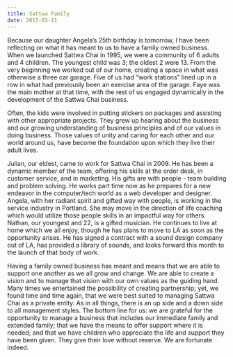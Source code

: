 ```yaml
---
title: Sattwa Family
date: 2015-03-11
---
```

Because our daughter Angela’s 25th birthday is tomorrow, I have been reflecting on what it has meant to us to have a family owned business.  When we launched Sattwa Chai in 1995, we 
were a community of 6 adults and 4 children.  The youngest child was 3; the oldest 2 were 13.  From the very beginning we worked out of our home, creating a space in what was otherwise a three car garage.  Five of us had “work stations” lined up in a row in what had previously been an exercise area of the garage.  Faye was the main mother at that time, with the rest of us engaged dynamically in the development of the Sattwa Chai business.

Often, the kids were involved in putting stickers on packages and assisting with other 
appropriate projects.  They grew up hearing about the business and our growing understanding 
of business principles and of our values in doing business.  Those values of unity and caring for each other and our world around us, have become the foundation upon which they live their adult lives.

Julian, our eldest, came to work for Sattwa Chai in 2009.  He has been a dynamic member of 
the team, offering his skills at the order desk, in customer service, and in marketing.  His gifts are with people - team building and problem solving.  He works part time now as he prepares for a new endeavor in the computer/tech world as a web developer and designer.    Angela, with her radiant spirit and gifted way with people, is working in the service industry in Portland.  She may move in the direction of life coaching which would utilize those people skills in an impactful way for others.  Nathan, our youngest and 22, is a gifted musician.  He continues to live at home which we all enjoy, though he has plans to move to LA as soon as the opportunity arises.  He has signed a contract with a sound design company out of LA, has provided a library of sounds, and looks forward this month to the launch of that body of work.

Having a family owned business has meant and means that we are able to support one another 
as we all grow and change.  We are able to create a vision and to manage that vision with our own values as the guiding hand.  Many times we entertained the possibility of creating 
partnership; yet, we found time and time again, that we were best suited to managing Sattwa 
Chai as a private entity.   As in all things, there is an up side and a down side to all management styles.  The bottom line for us:  we are grateful for the opportunity to manage a business that includes our immediate family and extended family; that we have the means to offer support where it is needed; and that we have children who appreciate the life and support they have been given.  They give their love without reserve.  We are fortunate indeed.
